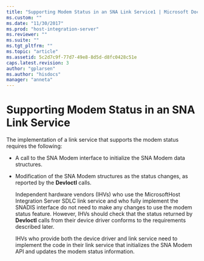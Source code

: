 ```yaml
---
title: "Supporting Modem Status in an SNA Link Service1 | Microsoft Docs"
ms.custom: ""
ms.date: "11/30/2017"
ms.prod: "host-integration-server"
ms.reviewer: ""
ms.suite: ""
ms.tgt_pltfrm: ""
ms.topic: "article"
ms.assetid: 5c2d7c9f-77d7-49e8-8d5d-d8fc0428c51e
caps.latest.revision: 3
author: "gplarsen"
ms.author: "hisdocs"
manager: "anneta"
---
```

# Supporting Modem Status in an SNA Link Service
The implementation of a link service that supports the modem status requires the following:  
  
- A call to the SNA Modem interface to initialize the SNA Modem data structures.  
  
- Modification of the SNA Modem structures as the status changes, as reported by the **DevIoctl** calls.  
  
  Independent hardware vendors (IHVs) who use the MicrosoftHost Integration Server SDLC link service and who fully implement the SNADIS interface do not need to make any changes to use the modem status feature. However, IHVs should check that the status returned by **DevIoctl** calls from their device driver conforms to the requirements described later.  
  
  IHVs who provide both the device driver and link service need to implement the code in their link service that initializes the SNA Modem API and updates the modem status information.